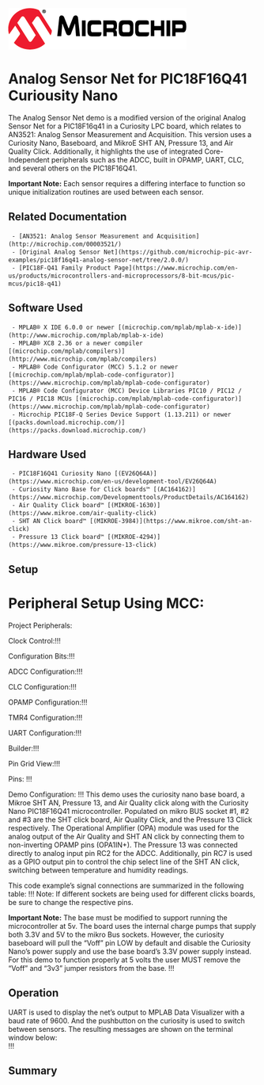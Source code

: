 <!-- Please do not change this logo with link -->

[![MCHP](images/microchip.png)](https://www.microchip.com)

# Analog Sensor Net for PIC18F16Q41 Curiousity Nano

<!-- This is where the introduction to the example goes, including mentioning the peripherals used -->
The Analog Sensor Net demo is a modified version of the original Analog Sensor Net for a PIC18F16q41 in a Curiosity LPC board, which relates to AN3521: Analog Sensor Measurement and Acquisition. This version uses a Curiosity Nano, Baseboard, and MikroE SHT AN, Pressure 13, and Air Quality Click. Additionally, it highlights the use of integrated Core-Independent peripherals such as the ADCC, built in OPAMP, UART, CLC, and several others on the PIC18F16Q41.

__Important Note:__ Each sensor requires a differing interface to function so unique initialization routines are used between each sensor.

## Related Documentation

<!-- Any information about an application note or tech brief can be linked here. Use unbreakable links!
     In addition a link to the device family landing page and relevant peripheral pages as well:
     - [AN3381 - Brushless DC Fan Speed Control Using Temperature Input and Tachometer Feedback](https://microchip.com/00003381/)
     - [PIC18F-Q10 Family Product Page](https://www.microchip.com/design-centers/8-bit/pic-mcus/device-selection/pic18f-q10-product-family) -->
     - [AN3521: Analog Sensor Measurement and Acquisition] (http://microchip.com/00003521/)
     - [Original Analog Sensor Net](https://github.com/microchip-pic-avr-examples/pic18f16q41-analog-sensor-net/tree/2.0.0/)
     - [PIC18F-Q41 Family Product Page](https://www.microchip.com/en-us/products/microcontrollers-and-microprocessors/8-bit-mcus/pic-mcus/pic18-q41)

## Software Used

<!-- All software used in this example must be listed here. Use unbreakable links! -->
     - MPLAB® X IDE 6.0.0 or newer [(microchip.com/mplab/mplab-x-ide)](http://www.microchip.com/mplab/mplab-x-ide)
     - MPLAB® XC8 2.36 or a newer compiler [(microchip.com/mplab/compilers)](http://www.microchip.com/mplab/compilers)
     - MPLAB® Code Configurator (MCC) 5.1.2 or newer [(microchip.com/mplab/mplab-code-configurator)](https://www.microchip.com/mplab/mplab-code-configurator)
     - MPLAB® Code Configurator (MCC) Device Libraries PIC10 / PIC12 / PIC16 / PIC18 MCUs [(microchip.com/mplab/mplab-code-configurator)](https://www.microchip.com/mplab/mplab-code-configurator)
     - Microchip PIC18F-Q Series Device Support (1.13.211) or newer [(packs.download.microchip.com/)](https://packs.download.microchip.com/)

<!-- - MPLAB® X IDE 6.0.0 or newer [(MPLAB® X IDE 6.0)](https://www.microchip.com/en-us/development-tools-tools-and-software/mplab-x-ide?utm_source=GitHub&utm_medium=TextLink&utm_campaign=MCU8_MMTCha_MPAE_Examples&utm_content=pic18f16q41-nano-analog-sensor-net-mplab-mcc-github)
- MPLAB® XC8 2.36.0 or newer compiler [(MPLAB® XC8 2.36)](https://www.microchip.com/en-us/development-tools-tools-and-software/mplab-xc-compilers?utm_source=GitHub&utm_medium=TextLink&utm_campaign=MCU8_MMTCha_MPAE_Examples&utm_content=pic18f16q41-nano-analog-sensor-net-mplab-mcc-github) -->

## Hardware Used

<!-- All hardware used in this example must be listed here. Use unbreakable links!
     - PIC18F47Q10 Curiosity Nano [(DM182029)](https://www.microchip.com/Developmenttools/ProductDetails/DM182029)
     - Curiosity Nano Base for Click boards™ [(AC164162)](https://www.microchip.com/Developmenttools/ProductDetails/AC164162)
     - POT Click board™ [(MIKROE-3402)](https://www.mikroe.com/pot-click) -->
     - PIC18F16Q41 Curiosity Nano [(EV26Q64A)](https://www.microchip.com/en-us/development-tool/EV26Q64A)
     - Curiosity Nano Base for Click boards™ [(AC164162)](https://www.microchip.com/Developmenttools/ProductDetails/AC164162)
     - Air Quality Click board™ [(MIKROE-1630)](https://www.mikroe.com/air-quality-click)
     - SHT AN Click board™ [(MIKROE-3984)](https://www.mikroe.com/sht-an-click)
     - Pressure 13 Click board™ [(MIKROE-4294)](https://www.mikroe.com/pressure-13-click)
 

## Setup

<!-- Explain how to connect hardware and set up software. Depending on complexity, step-by-step instructions and/or tables and/or images can be used -->
# Peripheral Setup Using MCC:
Project Peripherals:

Clock Control:!!!

Configuration Bits:!!!

ADCC Configuration:!!!

CLC Configuration:!!!

OPAMP Configuration:!!!

TMR4 Configuration:!!!

UART Configuration:!!!

Builder:!!!

Pin Grid View:!!!

Pins: !!!

Demo Configuration:
!!!
This demo uses the curiosity nano base board, a Mikroe SHT AN, Pressure 13, and Air Quality click along with the Curiosity Nano PIC18F16Q41 microcontroller.  Populated on mikro BUS socket #1, #2 and #3 are the SHT click board, Air Quality Click, and the Pressure 13 Click respectively.
The Operational Amplifier (OPA) module was used for the analog output of the Air Quality and SHT AN click by connecting them to non-inverting OPAMP pins (OPA1IN+). The Pressure 13 was connected directly to analog input pin RC2 for the ADCC. Additionally, pin RC7 is used as a GPIO output pin to control the chip select line of the SHT AN click, switching between temperature and humidity readings. 

This code example’s signal connections are summarized in the following table:
!!!
Note: If different sockets are being used for different clicks boards, be sure to change the respective pins.

__Important Note:__ The base must be modified to support running the microcontroller at 5v. The board uses the internal charge pumps that supply both 3.3V and 5V to the mikro Bus sockets. However, the curiosity baseboard will pull the “Voff” pin LOW by default and disable the Curiosity Nano’s power supply and use the base board’s 3.3V power supply instead. For this demo to function properly at 5 volts the user MUST remove the “Voff” and “3v3” jumper resistors from the base.
!!!

## Operation

<!-- Explain how to operate the example. Depending on complexity, step-by-step instructions and/or tables and/or images can be used -->
UART is used to display the net’s output to MPLAB Data Visualizer with a baud rate of 9600. And the pushbutton on the curiosity is used to switch between sensors. The resulting messages are shown on the terminal window below:  
!!!

## Summary

<!-- Summarize what the example has shown -->
